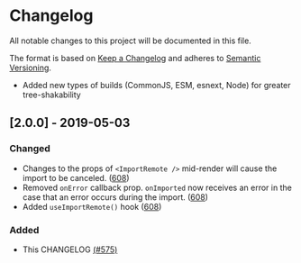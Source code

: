 # Changelog

All notable changes to this project will be documented in this file.

The format is based on [Keep a Changelog](http://keepachangelog.com/en/1.0.0/)
and adheres to [Semantic Versioning](http://semver.org/spec/v2.0.0.html).

<!-- ## [Unreleased] -->

- Added new types of builds (CommonJS, ESM, esnext, Node) for greater tree-shakability

## [2.0.0] - 2019-05-03

### Changed

- Changes to the props of `<ImportRemote />` mid-render will cause the import to be canceled. ([608](https://github.com/Shopify/quilt/pull/608))
- Removed `onError` callback prop. `onImported` now receives an error in the case that an error occurs during the import. ([608](https://github.com/Shopify/quilt/pull/608))
- Added `useImportRemote()` hook ([608](https://github.com/Shopify/quilt/pull/608))

### Added

- This CHANGELOG [(#575)](https://github.com/Shopify/quilt/pull/575)
